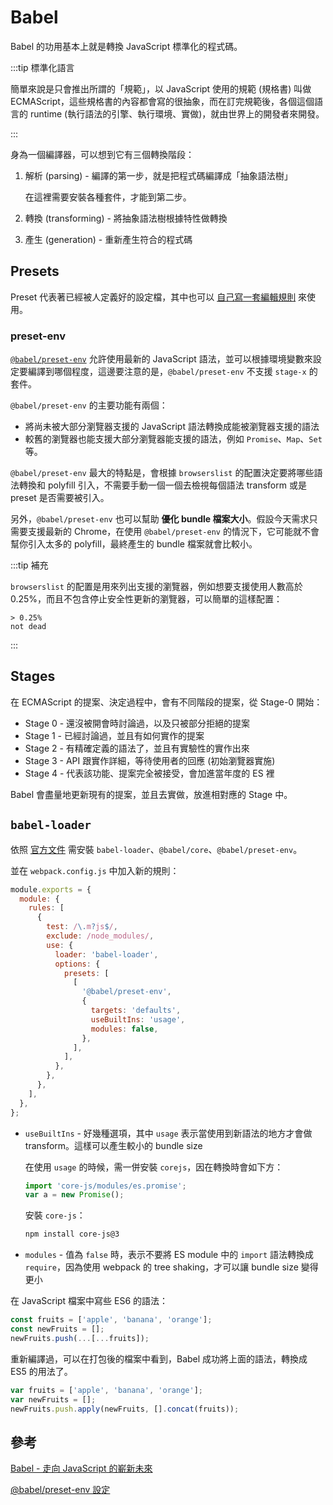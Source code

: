 # Babel

Babel 的功用基本上就是轉換 JavaScript 標準化的程式碼。

:::tip 標準化語言

簡單來說是只會推出所謂的「規範」，以 JavaScript 使用的規範 (規格書) 叫做 ECMAScript，這些規格書的內容都會寫的很抽象，而在訂完規範後，各個這個語言的 runtime (執行語法的引擎、執行環境、實做)，就由世界上的開發者來開發。

:::

身為一個編譯器，可以想到它有三個轉換階段：

1. 解析 (parsing) - 編譯的第一步，就是把程式碼編譯成「抽象語法樹」

   在這裡需要安裝各種套件，才能到第二步。

1. 轉換 (transforming) - 將抽象語法樹根據特性做轉換
1. 產生 (generation) - 重新產生符合的程式碼

## Presets

Preset 代表著已經被人定義好的設定檔，其中也可以 [自己寫一套編輯規則](https://babeljs.io/docs/en/presets#creating-a-preset) 來使用。

### preset-env

[`@babel/preset-env`](https://babeljs.io/docs/en/babel-preset-env) 允許使用最新的 JavaScript 語法，並可以根據環境變數來設定要編譯到哪個程度，這邊要注意的是，`@babel/preset-env` 不支援 `stage-x` 的套件。

`@babel/preset-env` 的主要功能有兩個：

- 將尚未被大部分瀏覽器支援的 JavaScript 語法轉換成能被瀏覽器支援的語法
- 較舊的瀏覽器也能支援大部分瀏覽器能支援的語法，例如 `Promise`、`Map`、`Set` 等。

`@babel/preset-env` 最大的特點是，會根據 `browserslist` 的配置決定要將哪些語法轉換和 polyfill 引入，不需要手動一個一個去檢視每個語法 transform 或是 preset 是否需要被引入。

另外，`@babel/preset-env` 也可以幫助 **優化 bundle 檔案大小**。假設今天需求只需要支援最新的 Chrome，在使用 `@babel/preset-env` 的情況下，它可能就不會幫你引入太多的 polyfill，最終產生的 bundle 檔案就會比較小。

:::tip 補充

`browserslist` 的配置是用來列出支援的瀏覽器，例如想要支援使用人數高於 0.25%，而且不包含停止安全性更新的瀏覽器，可以簡單的這樣配置：

```
> 0.25%
not dead
```

:::

## Stages

在 ECMAScript 的提案、決定過程中，會有不同階段的提案，從 Stage-0 開始：

- Stage 0 - 還沒被開會時討論過，以及只被部分拒絕的提案
- Stage 1 - 已經討論過，並且有如何實作的提案
- Stage 2 - 有精確定義的語法了，並且有實驗性的實作出來
- Stage 3 - API 跟實作詳細，等待使用者的回應 (初始瀏覽器實施)
- Stage 4 - 代表該功能、提案完全被接受，會加進當年度的 ES 裡

Babel 會盡量地更新現有的提案，並且去實做，放進相對應的 Stage 中。

## `babel-loader`

依照 [官方文件](https://github.com/babel/babel-loader) 需安裝 `babel-loader`、`@babel/core`、`@babel/preset-env`。

並在 `webpack.config.js` 中加入新的規則：

```js
module.exports = {
  module: {
    rules: [
      {
        test: /\.m?js$/,
        exclude: /node_modules/,
        use: {
          loader: 'babel-loader',
          options: {
            presets: [
              [
                '@babel/preset-env',
                {
                  targets: 'defaults',
                  useBuiltIns: 'usage',
                  modules: false,
                },
              ],
            ],
          },
        },
      },
    ],
  },
};
```

- `useBuiltIns` - 好幾種選項，其中 `usage` 表示當使用到新語法的地方才會做 transform。這樣可以產生較小的 bundle size

  在使用 `usage` 的時候，需一併安裝 `corejs`，因在轉換時會如下方：

  ```js
  import 'core-js/modules/es.promise';
  var a = new Promise();
  ```

  安裝 `core-js`：

  ```bash
  npm install core-js@3
  ```

- `modules` - 值為 `false` 時，表示不要將 ES module 中的 `import` 語法轉換成 `require`，因為使用 webpack 的 tree shaking，才可以讓 bundle size 變得更小

在 JavaScript 檔案中寫些 ES6 的語法：

```js
const fruits = ['apple', 'banana', 'orange'];
const newFruits = [];
newFruits.push(...[...fruits]);
```

重新編譯過，可以在打包後的檔案中看到，Babel 成功將上面的語法，轉換成 ES5 的用法了。

```js
var fruits = ['apple', 'banana', 'orange'];
var newFruits = [];
newFruits.push.apply(newFruits, [].concat(fruits));
```

## 參考

[Babel - 走向 JavaScript 的嶄新未來](https://ithelp.ithome.com.tw/articles/10194314)

[@babel/preset-env 設定](https://shubo.io/babel-preset-env/)
